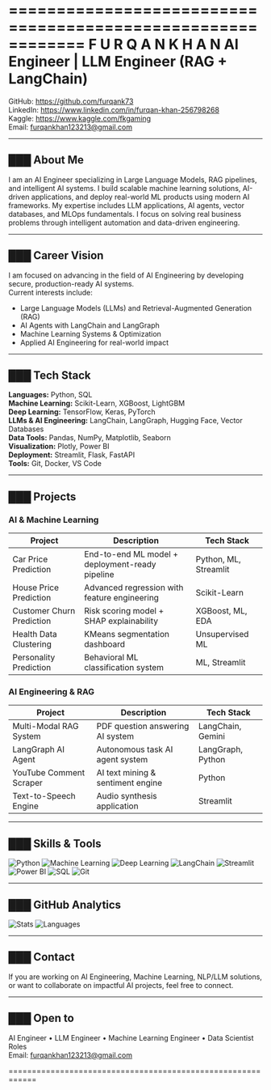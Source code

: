 ============================================================
F U R Q A N   K H A N
AI Engineer | LLM Engineer (RAG + LangChain)
============================================================

GitHub: https://github.com/furqank73  
LinkedIn: https://www.linkedin.com/in/furqan-khan-256798268  
Kaggle: https://www.kaggle.com/fkgaming  
Email: furqankhan123213@gmail.com  

---

## ███ About Me
I am an AI Engineer specializing in Large Language Models, RAG pipelines, and intelligent AI systems. I build scalable machine learning solutions, AI-driven applications, and deploy real-world ML products using modern AI frameworks. My expertise includes LLM applications, AI agents, vector databases, and MLOps fundamentals. I focus on solving real business problems through intelligent automation and data-driven engineering.

---

## ███ Career Vision
I am focused on advancing in the field of AI Engineering by developing secure, production-ready AI systems.  
Current interests include:
- Large Language Models (LLMs) and Retrieval-Augmented Generation (RAG)
- AI Agents with LangChain and LangGraph
- Machine Learning Systems & Optimization
- Applied AI Engineering for real-world impact

---

## ███ Tech Stack

**Languages:** Python, SQL  
**Machine Learning:** Scikit-Learn, XGBoost, LightGBM  
**Deep Learning:** TensorFlow, Keras, PyTorch  
**LLMs & AI Engineering:** LangChain, LangGraph, Hugging Face, Vector Databases  
**Data Tools:** Pandas, NumPy, Matplotlib, Seaborn  
**Visualization:** Plotly, Power BI  
**Deployment:** Streamlit, Flask, FastAPI  
**Tools:** Git, Docker, VS Code  

---

## ███ Projects

### AI & Machine Learning
| Project | Description | Tech Stack |
|---------|-------------|------------|
| Car Price Prediction | End-to-end ML model + deployment-ready pipeline | Python, ML, Streamlit |
| House Price Prediction | Advanced regression with feature engineering | Scikit-Learn |
| Customer Churn Prediction | Risk scoring model + SHAP explainability | XGBoost, ML, EDA |
| Health Data Clustering | KMeans segmentation dashboard | Unsupervised ML |
| Personality Prediction | Behavioral ML classification system | ML, Streamlit |

### AI Engineering & RAG
| Project | Description | Tech Stack |
|---------|-------------|------------|
| Multi-Modal RAG System | PDF question answering AI system | LangChain, Gemini |
| LangGraph AI Agent | Autonomous task AI agent system | LangGraph, Python |
| YouTube Comment Scraper | AI text mining & sentiment engine | Python |
| Text-to-Speech Engine | Audio synthesis application | Streamlit |

---

## ███ Skills & Tools
![Python](https://img.shields.io/badge/Python-Expert-b5179e)
![Machine Learning](https://img.shields.io/badge/Machine%20Learning-Advanced-b5179e)
![Deep Learning](https://img.shields.io/badge/Deep%20Learning-Experienced-b5179e)
![LangChain](https://img.shields.io/badge/LangChain-LLM%20Apps-b5179e)
![Streamlit](https://img.shields.io/badge/Streamlit-Web%20Apps-b5179e)
![Power BI](https://img.shields.io/badge/Power%20BI-Visualization-b5179e)
![SQL](https://img.shields.io/badge/SQL-Database-b5179e)
![Git](https://img.shields.io/badge/Git-Version%20Control-b5179e)

---

## ███ GitHub Analytics
![Stats](https://github-readme-stats.vercel.app/api?username=furqank73&show_icons=true&theme=radical)
![Languages](https://github-readme-stats.vercel.app/api/top-langs/?username=furqank73&layout=compact&theme=radical)

---

## ███ Contact
If you are working on AI Engineering, Machine Learning, NLP/LLM solutions, or want to collaborate on impactful AI projects, feel free to connect.

---

## ███ Open to
AI Engineer • LLM Engineer • Machine Learning Engineer • Data Scientist Roles  
Email: furqankhan123213@gmail.com

============================================================

